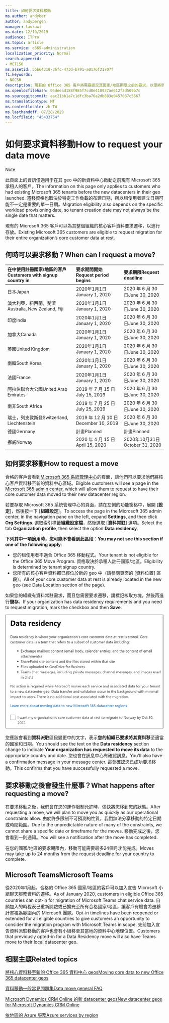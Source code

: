 ```yaml
---
title: 如何要求資料移動
ms.author: andyber
author: andybergen
manager: laurawi
ms.date: 12/10/2019
audience: ITPro
ms.topic: article
ms.service: o365-administration
localization_priority: Normal
search.appverid:
- MET150
ms.assetid: 5bb64310-36fc-473d-b791-a0176f21707f
f1.keywords:
- NOCSH
description: 現有的 Office 365 客戶將需要提交其國家/地區期限之前的要求，以便將參與 Microsoft 365 服務的客戶資料移至新的地理位置。
ms.openlocfilehash: 06deead188f985f7cd8e410937ae612f3d509b7c
ms.sourcegitcommit: aac21bb1a7c1dfc3ba76a2db883e0457037c5667
ms.translationtype: MT
ms.contentlocale: zh-TW
ms.lasthandoff: 07/28/2020
ms.locfileid: "45433754"
---
```

# <a name="how-to-request-your-data-move"></a><span data-ttu-id="88afb-103">如何要求資料移動</span><span class="sxs-lookup"><span data-stu-id="88afb-103">How to request your data move</span></span>

> [!NOTE]
> <span data-ttu-id="88afb-104">此頁面上的資訊僅適用于在其 geo 中的新資料中心啟動之前現有 Microsoft 365 承租人的客戶。</span><span class="sxs-lookup"><span data-stu-id="88afb-104">The information on this page only applies to customers who had existing Microsoft 365 tenants before the new datacenters in their geo launched.</span></span> <span data-ttu-id="88afb-105">遷移資格也取決於特定工作負載的布建日期，所以租使用者建立日期可能不一定是重要的單一日期。</span><span class="sxs-lookup"><span data-stu-id="88afb-105">Migration eligibility also depends on the specific workload provisioning date, so tenant creation date may not always be the single date that matters.</span></span>
  
<span data-ttu-id="88afb-106">現有的 Microsoft 365 客戶可以為其整個組織的核心客戶資料要求遷移，以進行存放。</span><span class="sxs-lookup"><span data-stu-id="88afb-106">Existing Microsoft 365 customers are eligible to request migration for their entire organization’s core customer data at rest.</span></span>  
  
## <a name="when-can-i-request-a-move"></a><span data-ttu-id="88afb-107">何時可以要求移動？</span><span class="sxs-lookup"><span data-stu-id="88afb-107">When can I request a move?</span></span>

|<span data-ttu-id="88afb-108">**在中使用註冊國家/地區的客戶**</span><span class="sxs-lookup"><span data-stu-id="88afb-108">**Customers with signup country in**</span></span>|<span data-ttu-id="88afb-109">**要求期間開始**</span><span class="sxs-lookup"><span data-stu-id="88afb-109">**Request period begins**</span></span>|<span data-ttu-id="88afb-110">**要求期限**</span><span class="sxs-lookup"><span data-stu-id="88afb-110">**Request deadline**</span></span>|
|:-----|:-----|:-----|
|<span data-ttu-id="88afb-111">日本</span><span class="sxs-lookup"><span data-stu-id="88afb-111">Japan</span></span>  <br/> |<span data-ttu-id="88afb-112">2020年1月1日</span><span class="sxs-lookup"><span data-stu-id="88afb-112">January 1, 2020</span></span>  <br/> |<span data-ttu-id="88afb-113">2020 年 6 月 30 日</span><span class="sxs-lookup"><span data-stu-id="88afb-113">June 30, 2020</span></span>  <br/> |
|<span data-ttu-id="88afb-114">澳大利亞，紐西蘭，斐濟</span><span class="sxs-lookup"><span data-stu-id="88afb-114">Australia, New Zealand, Fiji</span></span>  <br/> |<span data-ttu-id="88afb-115">2020年1月1日</span><span class="sxs-lookup"><span data-stu-id="88afb-115">January 1, 2020</span></span>  <br/> |<span data-ttu-id="88afb-116">2020 年 6 月 30 日</span><span class="sxs-lookup"><span data-stu-id="88afb-116">June 30, 2020</span></span>  <br/> |
|<span data-ttu-id="88afb-117">印度</span><span class="sxs-lookup"><span data-stu-id="88afb-117">India</span></span>  <br/> |<span data-ttu-id="88afb-118">2020年1月1日</span><span class="sxs-lookup"><span data-stu-id="88afb-118">January 1, 2020</span></span>  <br/> |<span data-ttu-id="88afb-119">2020 年 6 月 30 日</span><span class="sxs-lookup"><span data-stu-id="88afb-119">June 30, 2020</span></span>  <br/> |
|<span data-ttu-id="88afb-120">加拿大</span><span class="sxs-lookup"><span data-stu-id="88afb-120">Canada</span></span>  <br/> |<span data-ttu-id="88afb-121">2020年1月1日</span><span class="sxs-lookup"><span data-stu-id="88afb-121">January 1, 2020</span></span>  <br/> |<span data-ttu-id="88afb-122">2020 年 6 月 30 日</span><span class="sxs-lookup"><span data-stu-id="88afb-122">June 30, 2020</span></span>  <br/> |
|<span data-ttu-id="88afb-123">英國</span><span class="sxs-lookup"><span data-stu-id="88afb-123">United Kingdom</span></span>  <br/> |<span data-ttu-id="88afb-124">2020年1月1日</span><span class="sxs-lookup"><span data-stu-id="88afb-124">January 1, 2020</span></span>  <br/> |<span data-ttu-id="88afb-125">2020 年 6 月 30 日</span><span class="sxs-lookup"><span data-stu-id="88afb-125">June 30, 2020</span></span>  <br/> |
|<span data-ttu-id="88afb-126">南韓</span><span class="sxs-lookup"><span data-stu-id="88afb-126">South Korea</span></span>  <br/> |<span data-ttu-id="88afb-127">2020年1月1日</span><span class="sxs-lookup"><span data-stu-id="88afb-127">January 1, 2020</span></span>  <br/> |<span data-ttu-id="88afb-128">2020 年 6 月 30 日</span><span class="sxs-lookup"><span data-stu-id="88afb-128">June 30, 2020</span></span>  <br/> |
|<span data-ttu-id="88afb-129">法國</span><span class="sxs-lookup"><span data-stu-id="88afb-129">France</span></span>  <br/> |<span data-ttu-id="88afb-130">2020年1月1日</span><span class="sxs-lookup"><span data-stu-id="88afb-130">January 1, 2020</span></span>  <br/> |<span data-ttu-id="88afb-131">2020 年 6 月 30 日</span><span class="sxs-lookup"><span data-stu-id="88afb-131">June 30, 2020</span></span>  <br/> |
|<span data-ttu-id="88afb-132">阿拉伯聯合大公國</span><span class="sxs-lookup"><span data-stu-id="88afb-132">United Arab Emirates</span></span>  <br/> |<span data-ttu-id="88afb-133">2019 年 7 月 15 日</span><span class="sxs-lookup"><span data-stu-id="88afb-133">July 15, 2019</span></span>  <br/> |<span data-ttu-id="88afb-134">2020 年 6 月 30 日</span><span class="sxs-lookup"><span data-stu-id="88afb-134">June 30, 2020</span></span>  <br/> |
|<span data-ttu-id="88afb-135">南非</span><span class="sxs-lookup"><span data-stu-id="88afb-135">South Africa</span></span>  <br/> |<span data-ttu-id="88afb-136">2019 年 7 月 25 日</span><span class="sxs-lookup"><span data-stu-id="88afb-136">July 25, 2019</span></span>  <br/> |<span data-ttu-id="88afb-137">2020 年 6 月 30 日</span><span class="sxs-lookup"><span data-stu-id="88afb-137">June 30, 2020</span></span>  <br/> |
|<span data-ttu-id="88afb-138">瑞士，列支敦斯登</span><span class="sxs-lookup"><span data-stu-id="88afb-138">Switzerland, Liechtenstein</span></span>  <br/> |<span data-ttu-id="88afb-139">2019 年 12 月 10 日</span><span class="sxs-lookup"><span data-stu-id="88afb-139">December 10, 2019</span></span>  <br/> |<span data-ttu-id="88afb-140">2020 年 6 月 30 日</span><span class="sxs-lookup"><span data-stu-id="88afb-140">June 30, 2020</span></span>  <br/> |
|<span data-ttu-id="88afb-141">德國</span><span class="sxs-lookup"><span data-stu-id="88afb-141">Germany</span></span>  <br/> |<span data-ttu-id="88afb-142">計畫</span><span class="sxs-lookup"><span data-stu-id="88afb-142">Planned</span></span>  <br/> |<span data-ttu-id="88afb-143">計畫</span><span class="sxs-lookup"><span data-stu-id="88afb-143">Planned</span></span>  <br/> |
|<span data-ttu-id="88afb-144">挪威</span><span class="sxs-lookup"><span data-stu-id="88afb-144">Norway</span></span>  <br/> |<span data-ttu-id="88afb-145">2020 年 4 月 15 日</span><span class="sxs-lookup"><span data-stu-id="88afb-145">April 15, 2020</span></span>  <br/> |<span data-ttu-id="88afb-146">2020年10月31日</span><span class="sxs-lookup"><span data-stu-id="88afb-146">October 31, 2020</span></span>  <br/> |
   
## <a name="how-to-request-a-move"></a><span data-ttu-id="88afb-147">如何要求移動</span><span class="sxs-lookup"><span data-stu-id="88afb-147">How to request a move</span></span>

<span data-ttu-id="88afb-148">合格的客戶會看到[Microsoft 365 系統管理中心](https://aka.ms/365admin)的頁面，讓他們可以要求他們將核心客戶資料移至新的資料中心區域。</span><span class="sxs-lookup"><span data-stu-id="88afb-148">Eligible customers will see a page in the [Microsoft 365 admin center](https://aka.ms/365admin), which will allow them to request to have their core customer data moved to their new datacenter region.</span></span>  
  
<span data-ttu-id="88afb-149">若要存取 Microsoft 365 系統管理中心的頁面，請在左側的功能窗格中，展開 [**設定**]，然後按一下 [**組織設定**]。</span><span class="sxs-lookup"><span data-stu-id="88afb-149">To access the page in the Microsoft 365 admin center, in the navigation pane on the left, expand **Settings**, and then click **Org Settings**.</span></span>
<span data-ttu-id="88afb-150">選取索引標籤**組織設定檔**，然後選取 [**資料常駐**] 選項。</span><span class="sxs-lookup"><span data-stu-id="88afb-150">Select the tab **Organization profile**, then select the option **Data residency**.</span></span>
  
<span data-ttu-id="88afb-151">**下列其中一項適用時，您可能不會看到此區段**：</span><span class="sxs-lookup"><span data-stu-id="88afb-151">**You may not see this section if one of the following apply**:</span></span>
- <span data-ttu-id="88afb-152">您的租使用者不適合 Office 365 移動程式。</span><span class="sxs-lookup"><span data-stu-id="88afb-152">Your tenant is not eligible for the Office 365 Move Program.</span></span>  <span data-ttu-id="88afb-153">資格取決於承租人註冊國家/地區。</span><span class="sxs-lookup"><span data-stu-id="88afb-153">Eligibility is determined by tenant signup country.</span></span>
- <span data-ttu-id="88afb-154">您所有的核心客戶資料都已經位於新的 geo 中（請參閱頁面的 [資料位置] 區段）。</span><span class="sxs-lookup"><span data-stu-id="88afb-154">All of your core customer data at rest is already located in the new geo (see Data Location section of the page).</span></span> 
  
<span data-ttu-id="88afb-155">如果您的組織有資料常駐需求，而且您需要要求遷移，請標記核取方塊，然後再進行**儲存**。</span><span class="sxs-lookup"><span data-stu-id="88afb-155">If your organization has data residency requirements and you need to request migration, mark the checkbox and then **Save**.</span></span>
  
![資料中心加入動作畫面](media/dataresidencyflyoutae.jpg)
  
<span data-ttu-id="88afb-157">您應該會看到**資料派駐**區段變更中的文字，表示**您的組織已要求將其資料移**至適當的國家和日期。</span><span class="sxs-lookup"><span data-stu-id="88afb-157">You should see the text on the **Data residency** section change to indicate **Your organization has requested to move its data** to the appropriate country and date.</span></span> <span data-ttu-id="88afb-158">您也會在訊息中心有確認訊息。</span><span class="sxs-lookup"><span data-stu-id="88afb-158">You'll also have a confirmation message in your message center.</span></span> <span data-ttu-id="88afb-159">這會確認您已成功要求移動。</span><span class="sxs-lookup"><span data-stu-id="88afb-159">This confirms that you have successfully requested a move.</span></span> 


  
## <a name="what-happens-after-requesting-a-move"></a><span data-ttu-id="88afb-160">要求移動之後會發生什麼事？</span><span class="sxs-lookup"><span data-stu-id="88afb-160">What happens after requesting a move?</span></span>

<span data-ttu-id="88afb-161">在要求移動之後，我們會在您的運作限制允許時，儘快將您移到您的狀態。</span><span class="sxs-lookup"><span data-stu-id="88afb-161">After requesting a move, we will plan to move you as quickly as our operational constraints allow.</span></span> <span data-ttu-id="88afb-162">由於許多限制不可預測的性質，我們無法分享移動的特定日期或時間範圍。</span><span class="sxs-lookup"><span data-stu-id="88afb-162">Due to the unpredictable nature of many of the constraints, we cannot share a specific date or timeframe for the moves.</span></span> <span data-ttu-id="88afb-163">移動完成之後，您會看到一則通知。</span><span class="sxs-lookup"><span data-stu-id="88afb-163">You will see a notification after the move has completed.</span></span>
  
<span data-ttu-id="88afb-164">在您的國家/地區的要求期限內，移動可能需要最多24個月才能完成。</span><span class="sxs-lookup"><span data-stu-id="88afb-164">Moves may take up to 24 months from the request deadline for your country to complete.</span></span>
  
## <a name="microsoft-teams"></a><span data-ttu-id="88afb-165">Microsoft Teams</span><span class="sxs-lookup"><span data-stu-id="88afb-165">Microsoft Teams</span></span>

<span data-ttu-id="88afb-166">從2020年1月起，合格的 Office 365 國家/地區的客戶可以加入宣告 Microsoft 小組聊天服務資料的遷移。</span><span class="sxs-lookup"><span data-stu-id="88afb-166">As of January 2020, customers in eligible Office 365 countries can opt-in for migration of Microsoft Teams chat service data.</span></span>  <span data-ttu-id="88afb-167">自願加入的時程表已重新開啟或已擴充至所有合格國家/地區，讓客戶有機會將遷移計畫視為範圍內的 Microsoft 團隊。</span><span class="sxs-lookup"><span data-stu-id="88afb-167">Opt-in timelines have been reopened or extended for all eligible countries to give customers an opportunity to consider the migration program with Microsoft Teams in scope.</span></span> <span data-ttu-id="88afb-168">先前加入宣告資料派駐移動的客戶也會有小組移至其當地的資料中心地理位置。</span><span class="sxs-lookup"><span data-stu-id="88afb-168">Customers that previously opted-in for a Data Residency move will also have Teams move to their local datacenter geo.</span></span>

## <a name="related-topics"></a><span data-ttu-id="88afb-169">相關主題</span><span class="sxs-lookup"><span data-stu-id="88afb-169">Related topics</span></span>

[<span data-ttu-id="88afb-170">將核心資料移至新的 Office 365 資料中心 geos</span><span class="sxs-lookup"><span data-stu-id="88afb-170">Moving core data to new Office 365 datacenter geos</span></span>](moving-data-to-new-datacenter-geos.md)

[<span data-ttu-id="88afb-171">資料移動一般常見問題集</span><span class="sxs-lookup"><span data-stu-id="88afb-171">Data move general FAQ</span></span>](data-move-faq.md)

[<span data-ttu-id="88afb-172">Microsoft Dynamics CRM Online 的新 datacenter geos</span><span class="sxs-lookup"><span data-stu-id="88afb-172">New datacenter geos for Microsoft Dynamics CRM Online</span></span>](https://go.microsoft.com/fwlink/p/?Linkid=615924)
  
[<span data-ttu-id="88afb-173">依地區的 Azure 服務</span><span class="sxs-lookup"><span data-stu-id="88afb-173">Azure services by region</span></span>](https://azure.microsoft.com/regions/)
  

